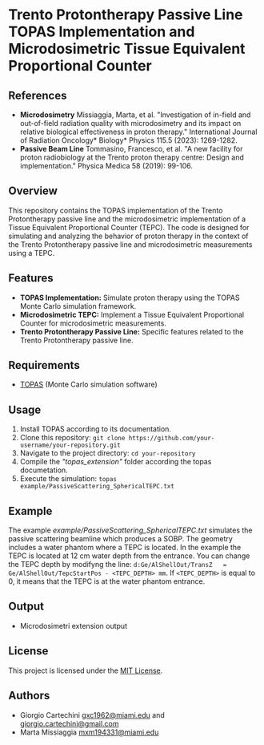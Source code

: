 # Trento Protontherapy Passive Line TOPAS Implementation and Microdosimetric Tissue Equivalent Proportional Counter

## References
- **Microdosimetry** Missiaggia, Marta, et al. "Investigation of in-field and out-of-field radiation quality with microdosimetry and its impact on relative biological effectiveness in proton therapy." International Journal of Radiation Oncology* Biology* Physics 115.5 (2023): 1269-1282.
- **Passive Beam Line** Tommasino, Francesco, et al. "A new facility for proton radiobiology at the Trento proton therapy centre: Design and implementation." Physica Medica 58 (2019): 99-106.

## Overview

This repository contains the TOPAS implementation of the Trento Protontherapy passive line and the microdosimetric implementation of a Tissue Equivalent Proportional Counter (TEPC). The code is designed for simulating and analyzing the behavior of proton therapy in the context of the Trento Protontherapy passive line and microdosimetric measurements using a TEPC.

## Features

- **TOPAS Implementation:** Simulate proton therapy using the TOPAS Monte Carlo simulation framework.
- **Microdosimetric TEPC:** Implement a Tissue Equivalent Proportional Counter for microdosimetric measurements.
- **Trento Protontherapy Passive Line:** Specific features related to the Trento Protontherapy passive line.

## Requirements

- [TOPAS](https://topas.ific.uv.es/) (Monte Carlo simulation software)

## Usage

1. Install TOPAS according to its documentation.
2. Clone this repository: `git clone https://github.com/your-username/your-repository.git`
3. Navigate to the project directory: `cd your-repository`
4. Compile the *"topas_extension"* folder according the topas documetation.
5. Execute the simulation: `topas example/PassiveScattering_SphericalTEPC.txt`

## Example
The example *example/PassiveScattering_SphericalTEPC.txt* simulates the passive scattering beamline which produces a SOBP. The geometry includes a water phantom where a TEPC is located. In the example the TEPC is located at 12 cm water depth from the entrance.
You can change the TEPC depth by modifyng the line: `d:Ge/AlShellOut/TransZ   = Ge/AlShellOut/TepcStartPos - <TEPC_DEPTH> mm`. If `<TEPC_DEPTH>` is equal to 0, it means that the TEPC is at the water phantom entrance.  

## Output

- Microdosimetri extension output

## License

This project is licensed under the [MIT License](LICENSE).

## Authors

- Giorgio Cartechini gxc1962@miami.edu and giorgio.cartechini@gmail.com
- Marta Missiaggia mxm194331@miami.edu
